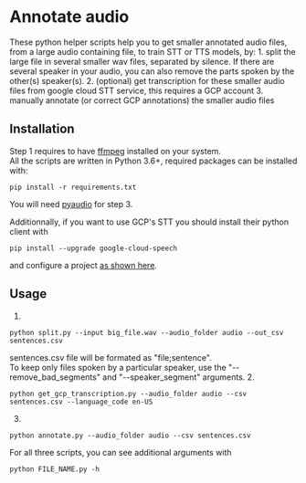 # Annotate audio
These python helper scripts help you to get smaller annotated audio files, from a large audio containing file, to train STT or TTS models, by:
    1. split the large file in several smaller wav files, separated by silence. If there are several speaker in your audio, you can also remove the parts spoken by the other(s) speaker(s).
    2. (optional) get transcription for these smaller audio files from google cloud STT service, this requires a GCP account
    3. manually annotate (or correct GCP annotations) the smaller audio files
    
## Installation
Step 1 requires to have [ffmpeg](https://www.ffmpeg.org/download.html) installed on your system.  
All the scripts are written in Python 3.6+, required packages can be installed with:
```
pip install -r requirements.txt
```
You will need [pyaudio](https://people.csail.mit.edu/hubert/pyaudio/#downloads) for step 3.  

Additionnally, if you want to use GCP's STT you should install their python client with
```
pip install --upgrade google-cloud-speech
```
and configure a project [as shown here](https://cloud.google.com/speech-to-text/docs/quickstart-client-libraries?hl=fr#client-libraries-install-python).  

## Usage
1.
```
python split.py --input big_file.wav --audio_folder audio --out_csv sentences.csv
```
sentences.csv file will be formated as "file;sentence".   
To keep only files spoken by a particular speaker, use the "--remove_bad_segments" and "--speaker_segment" arguments.
2.
```
python get_gcp_transcription.py --audio_folder audio --csv sentences.csv --language_code en-US
```

3.
```
python annotate.py --audio_folder audio --csv sentences.csv
```

For all three scripts, you can see additional arguments with 
```
python FILE_NAME.py -h
```
